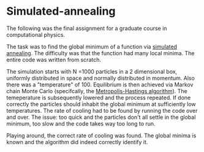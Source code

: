 # Simulated-annealing
The following was the final assignment for a graduate course in computational physics.  

The task was to find the global minimum of a function via [simulated annealing](https://en.wikipedia.org/wiki/Simulated_annealing). The difficulty was that the function had many local minima. The entire code was written from scratch. 

The simulation starts with N =1000 particles in a 2 dimensional box, uniformly distributed in space and normally distributed in momentum. Also there was a "temperature" of 100.   Equilibrium is then achieved via Markov chain Monte Carlo (specifcally, the [Metropolis-Hastings algorithm](https://en.wikipedia.org/wiki/Metropolis%E2%80%93Hastings_algorithm)). The temeperature is subsequently lowered and the process repeated. If done correctly the particles should inhabit the global minimum at sufficiently low temperatures. The rate of cooling had to be found by running the code over and over. The issue: too quick and the particles don't all settle in the global minimum, too slow and the code takes way too long to run. 

Playing around, the correct rate of cooling was found. The global minima is known and the algorithm did indeed correctly identify it.
